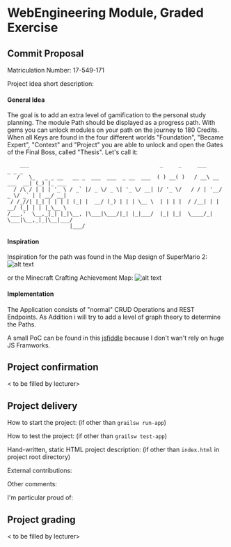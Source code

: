 # WebEngineering Module, Graded Exercise

## Commit Proposal

Matriculation Number: 17-549-171

Project idea short description: 

#### General Idea
The goal is to add an extra level of gamification to the personal study planning. The module Path should be displayed as a progress path. With gems you can unlock modules on your path on the journey to 180 Credits. When all Keys are found in the four different worlds "Foundation", "Became Expert", "Context" and "Project" you are able to unlock and open the Gates of the Final Boss, called "Thesis".
Let's call it:  

```
    ___                                          _     _     ___             _ _ _       
   /   \_   _ _ __   __ _  ___  ___  _ __  ___  ( ) __( )   / __\ __ ___  __| (_) |_ ___ 
  / /\ / | | | '_ \ / _` |/ _ \/ _ \| '_ \/ __| |/ '_ \/   / / | '__/ _ \/ _` | | __/ __|
 / /_//| |_| | | | | (_| |  __/ (_) | | | \__ \  | | | |  / /__| | |  __/ (_| | | |_\__ \
/___,'  \__,_|_| |_|\__, |\___|\___/|_| |_|___/  |_| |_|  \____/_|  \___|\__,_|_|\__|___/
                    |___/                                                                                                                  
```

#### Inspiration
Inspiration for the path was found in the Map design of SuperMario 2:
![alt text](https://proxy.duckduckgo.com/iu/?u=https%3A%2F%2Ftse2.mm.bing.net%2Fth%3Fid%3DOIP.YULN5mCL_ST697b7LPuH5gHaEl%26pid%3DApi&f=1 "SuperMario 2 Map Design")


or the Minecraft Crafting Achievement Map:
![alt text](https://proxy.duckduckgo.com/iu/?u=https%3A%2F%2Fguides.gamepressure.com%2Fminecraft%2Fgfx%2Fword%2F857280359.jpg&f=1 "Minecraft Achievement Map")

#### Implementation
The Application consists of "normal" CRUD Operations and REST Endpoints. As Addition i will try to add a level of graph theory to determine the Paths. 

A small PoC can be found in this [jsfiddle](https://jsfiddle.net/lichtwellenreiter/vr5e7fg3/) because I don't wan't rely on huge JS Framworks.

## Project confirmation

< to be filled by lecturer>


## Project delivery <to be filled by student>

How to start the project: (if other than `grailsw run-app`)

How to test the project:  (if other than `grailsw test-app`)

Hand-written, static HTML 
project description:      (if other than `index.html` in project root directory)

External contributions:

Other comments: 

I'm particular proud of:


## Project grading 

< to be filled by lecturer>
